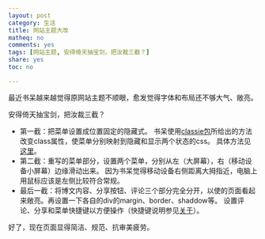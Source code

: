 ```yaml
---
layout: post 
category: 生活
title: 网站主题大改
matheq: no
comments: yes
tags: [网站主题, 安得倚天抽宝剑，把汝裁三截？]
share: yes
toc: no

---
```


最近书呆越来越觉得原网站主题不顺眼，愈发觉得字体和布局还不够大气、敞亮。

安得倚天抽宝剑，把汝裁三截？

- 第一截：把菜单设置成位置固定的隐藏式。
书呆使用[classie包](https://github.com/desandro/classie)所给出的方法改变class属性，使菜单分别映射到隐藏和显示两个状态的css。
具体方法见[这里](http://tympanus.net/codrops/2013/04/17/slide-and-push-menus/)。
-  第二截：重写的菜单部分，设置两个菜单，分别从左（大屏幕），右（移动设备小屏幕）边缘滑动出来。
因为书呆觉得移动设备右侧距离大拇指近，电脑上用鼠标应该是左侧比较符合常规。
- 最后一截：将博文内容、分享按钮、评论三个部分完全分开，以使的页面看起来敞亮。再设置一下各自的div的margin、border、shaddow等。
设置评论、分享和菜单快捷键以方便操作（快捷键说明参见[关于](http://yanshuo.name/cn/about/)）。

好了，现在页面显得简洁、规范、抗审美疲劳。
